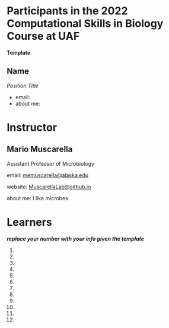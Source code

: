 # Participants in the 2022 Computational Skills in Biology Course at UAF

**Template**

## Name 
*Position Title*
+ email:
+ about me:

  
# Instructor  
  
## Mario Muscarella 
Assistant Professor of Microbiology

email: memuscarella@alaska.edu

website: MuscarellaLab@github.io

about me: I like microbes


  
# Learners
  
***replace your number with your info given the template***

1. 

2. 
  
3. 
 
4. 
  
5. 
  
6. 
  
7. 
  
8. 
  
9. 
  
10.
  
11.
  
12.
